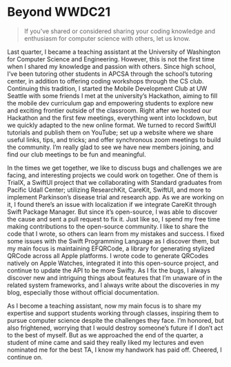 # Beyond WWDC21

> If you've shared or considered sharing your coding knowledge and enthusiasm for computer science with others, let us know.

Last quarter, I became a teaching assistant at the University of Washington for Computer Science and Engineering. However, this is not the first time when I shared my knowledge and passion with others. Since high school, I’ve been tutoring other students in APCSA through the school’s tutoring center, in addition to offering coding workshops through the CS club. Continuing this tradition, I started the Mobile Development Club at UW Seattle with some friends I met at the university’s Hackathon, aiming to fill the mobile dev curriculum gap and empowering students to explore new and exciting frontier outside of the classroom. Right after we hosted our Hackathon and the first few meetings, everything went into lockdown, but we quickly adapted to the new online format. We turned to record SwiftUI tutorials and publish them on YouTube; set up a website where we share useful links, tips, and tricks; and offer synchronous zoom meetings to build the community. I’m really glad to see we have new members joining, and find our club meetings to be fun and meaningful.

In the times we get together, we like to discuss bugs and challenges we are facing, and interesting projects we could work on together. One of them is TrialX, a SwiftUI project that we collaborating with Standard graduates from Pacific Udall Center; utilizing ResearchKit, CareKit, SwiftUI, and more to implement Parkinson’s disease trial and research app. As we are working on it, I found there’s an issue with localization if we integrate CareKit through Swift Package Manager. But since it’s open-source, I was able to discover the cause and sent a pull request to fix it. Just like so, I spend my free time making contributions to the open-source community. I like to share the code that I wrote, so others can learn from my mistakes and success. I fixed some issues with the Swift Programming Language as I discover them, but my main focus is maintaining EFQRCode, a library for generating stylized QRCode across all Apple platforms. I wrote code to generate QRCodes natively on Apple Watches, integrated it into this open-source project, and continue to update the API to be more Swifty. As I fix the bugs, I always discover new and intriguing things about features that I’m unaware of in the related system frameworks, and I always write about the discoveries in my blog, especially those without official documentation.

As I become a teaching assistant, now my main focus is to share my expertise and support students working through classes, inspiring them to pursue computer science despite the challenges they face. I’m honored, but also frightened, worrying that I would destroy someone’s future if I don’t act to the best of myself. But as we approached the end of the quarter, a student of mine came and said they really liked my lectures and even nominated me for the best TA, I know my handwork has paid off. Cheered, I continue on.
